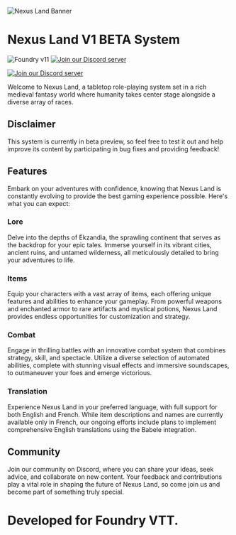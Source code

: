 ![Nexus Land Banner](https://github.com/FBast/pl1e/blob/main/assets/imgs/banner.jpg)

# Nexus Land V1 BETA System

![Foundry v11](https://img.shields.io/badge/foundry-v11-green)
[![Join our Discord server](https://discord.com/api/guilds/YourServerID/widget.png)](https://discord.gg/HCCGGwYsG4)

[![Join our Discord server](https://discord.com/api/guilds/1211345195069743165/widget.png)](https://discord.gg/HCCGGwYsG4)

Welcome to Nexus Land, a tabletop role-playing system set in a rich medieval fantasy world where humanity takes center stage alongside a diverse array of races.

## Disclaimer

This system is currently in beta preview, so feel free to test it out and help improve its content by participating in bug fixes and providing feedback!

## Features

Embark on your adventures with confidence, knowing that Nexus Land is constantly evolving to provide the best gaming experience possible. Here's what you can expect:

### Lore

Delve into the depths of Ekzandia, the sprawling continent that serves as the backdrop for your epic tales. Immerse yourself in its vibrant cities, ancient ruins, and untamed wilderness, all meticulously detailed to bring your adventures to life.

### Items

Equip your characters with a vast array of items, each offering unique features and abilities to enhance your gameplay. From powerful weapons and enchanted armor to rare artifacts and mystical potions, Nexus Land provides endless opportunities for customization and strategy.

### Combat

Engage in thrilling battles with an innovative combat system that combines strategy, skill, and spectacle. Utilize a diverse selection of automated abilities, complete with stunning visual effects and immersive soundscapes, to outmaneuver your foes and emerge victorious.

### Translation

Experience Nexus Land in your preferred language, with full support for both English and French. While item descriptions and names are currently available only in French, our ongoing efforts include plans to implement comprehensive English translations using the Babele integration.

## Community

Join our community on Discord, where you can share your ideas, seek advice, and collaborate on new content. Your feedback and contributions play a vital role in shaping the future of Nexus Land, so come join us and become part of something truly special.

# Developed for Foundry VTT.
